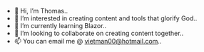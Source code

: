 - 👋 Hi, I’m Thomas..
- 👀 I’m interested in creating content and tools that glorify God..
- 🌱 I’m currently learning Blazor..
- 💞️ I’m looking to collaborate on creating content together..
- 📫 You can email me @ vietman00@hotmail.com..

<!---
vietman00/vietman00 is a ✨ special ✨ repository because its `README.md` (this file) appears on your GitHub profile.
You can click the Preview link to take a look at your changes.
--->
